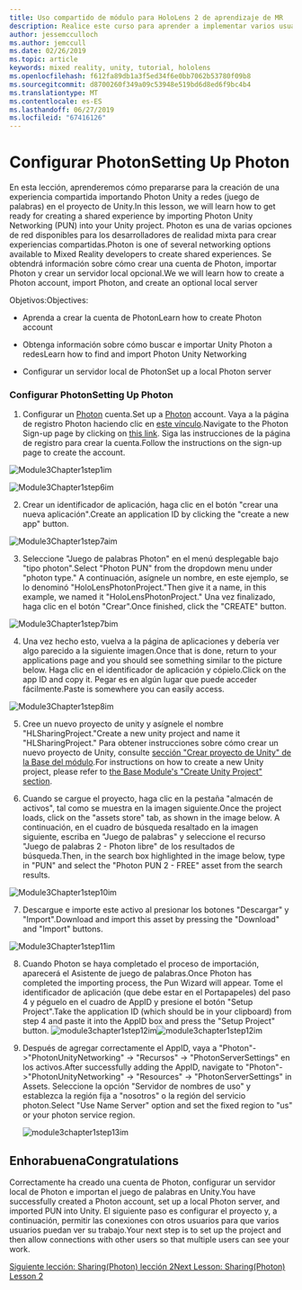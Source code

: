 ```yaml
---
title: Uso compartido de módulo para HoloLens 2 de aprendizaje de MR
description: Realice este curso para aprender a implementar varios usuarios experiencias compartidas dentro de una aplicación de HoloLens 2.
author: jessemcculloch
ms.author: jemccull
ms.date: 02/26/2019
ms.topic: article
keywords: mixed reality, unity, tutorial, hololens
ms.openlocfilehash: f612fa89db1a3f5ed34f6e0bb7062b53780f09b8
ms.sourcegitcommit: d8700260f349a09c53948e519bd6d8ed6f9bc4b4
ms.translationtype: MT
ms.contentlocale: es-ES
ms.lasthandoff: 06/27/2019
ms.locfileid: "67416126"
---
```

# <a name="setting-up-photon"></a><span data-ttu-id="11547-104">Configurar Photon</span><span class="sxs-lookup"><span data-stu-id="11547-104">Setting Up Photon</span></span>

<span data-ttu-id="11547-105">En esta lección, aprenderemos cómo prepararse para la creación de una experiencia compartida importando Photon Unity a redes (juego de palabras) en el proyecto de Unity.</span><span class="sxs-lookup"><span data-stu-id="11547-105">In this lesson, we will learn how to get ready for creating a shared experience by importing Photon Unity Networking (PUN) into your Unity project.</span></span> <span data-ttu-id="11547-106">Photon es una de varias opciones de red disponibles para los desarrolladores de realidad mixta para crear experiencias compartidas.</span><span class="sxs-lookup"><span data-stu-id="11547-106">Photon is one of several networking options available to Mixed Reality developers to create shared experiences.</span></span> <span data-ttu-id="11547-107">Se obtendrá información sobre cómo crear una cuenta de Photon, importar Photon y crear un servidor local opcional.</span><span class="sxs-lookup"><span data-stu-id="11547-107">We we will learn how to create a Photon account, import Photon, and create an optional local server</span></span>

<span data-ttu-id="11547-108">Objetivos:</span><span class="sxs-lookup"><span data-stu-id="11547-108">Objectives:</span></span>

* <span data-ttu-id="11547-109">Aprenda a crear la cuenta de Photon</span><span class="sxs-lookup"><span data-stu-id="11547-109">Learn how to create Photon account</span></span>

* <span data-ttu-id="11547-110">Obtenga información sobre cómo buscar e importar Unity Photon a redes</span><span class="sxs-lookup"><span data-stu-id="11547-110">Learn how to find and import Photon Unity Networking</span></span>

* <span data-ttu-id="11547-111">Configurar un servidor local de Photon</span><span class="sxs-lookup"><span data-stu-id="11547-111">Set up a local Photon server</span></span>

  

### <a name="setting-up-photon"></a><span data-ttu-id="11547-112">Configurar Photon</span><span class="sxs-lookup"><span data-stu-id="11547-112">Setting Up Photon</span></span>

1. <span data-ttu-id="11547-113">Configurar un [Photon](https://dashboard.photonengine.com/en-US/Account/SignUp) cuenta.</span><span class="sxs-lookup"><span data-stu-id="11547-113">Set up a [Photon](https://dashboard.photonengine.com/en-US/Account/SignUp) account.</span></span> <span data-ttu-id="11547-114">Vaya a la página de registro Photon haciendo clic en [este vínculo](https://dashboard.photonengine.com/en-US/Account/SignUp).</span><span class="sxs-lookup"><span data-stu-id="11547-114">Navigate to the Photon Sign-up page by clicking on [this link](https://dashboard.photonengine.com/en-US/Account/SignUp).</span></span> <span data-ttu-id="11547-115">Siga las instrucciones de la página de registro para crear la cuenta.</span><span class="sxs-lookup"><span data-stu-id="11547-115">Follow the instructions on the sign-up page to create the account.</span></span> 
   

![Module3Chapter1step1im](images/module3chapter1step1im.PNG)



![Module3Chapter1step6im](images/module3chapter1step6im.PNG)

2. <span data-ttu-id="11547-118">Crear un identificador de aplicación, haga clic en el botón "crear una nueva aplicación".</span><span class="sxs-lookup"><span data-stu-id="11547-118">Create an application ID by clicking the "create a new app" button.</span></span>

![Module3Chapter1step7aim](images/module3chapter1step7aim.PNG)

3. <span data-ttu-id="11547-120">Seleccione "Juego de palabras Photon" en el menú desplegable bajo "tipo photon".</span><span class="sxs-lookup"><span data-stu-id="11547-120">Select "Photon PUN" from the dropdown menu under "photon type."</span></span> <span data-ttu-id="11547-121">A continuación, asígnele un nombre, en este ejemplo, se lo denominó "HoloLensPhotonProject."</span><span class="sxs-lookup"><span data-stu-id="11547-121">Then give it a name, in this example, we named it "HoloLensPhotonProject."</span></span> <span data-ttu-id="11547-122">Una vez finalizado, haga clic en el botón "Crear".</span><span class="sxs-lookup"><span data-stu-id="11547-122">Once finished, click the "CREATE" button.</span></span>

![Module3Chapter1step7bim](images/module3chapter1step7bim.PNG)

4. <span data-ttu-id="11547-124">Una vez hecho esto, vuelva a la página de aplicaciones y debería ver algo parecido a la siguiente imagen.</span><span class="sxs-lookup"><span data-stu-id="11547-124">Once that is done, return to your applications page and you should see something similar to the picture below.</span></span> <span data-ttu-id="11547-125">Haga clic en el identificador de aplicación y cópielo.</span><span class="sxs-lookup"><span data-stu-id="11547-125">Click on the app ID and copy it.</span></span> <span data-ttu-id="11547-126">Pegar es en algún lugar que puede acceder fácilmente.</span><span class="sxs-lookup"><span data-stu-id="11547-126">Paste is somewhere you can easily access.</span></span>  

![Module3Chapter1step8im](images/module3chapter1step8im.PNG)

5. <span data-ttu-id="11547-128">Cree un nuevo proyecto de unity y asígnele el nombre "HLSharingProject."</span><span class="sxs-lookup"><span data-stu-id="11547-128">Create a new unity project and name it "HLSharingProject."</span></span> <span data-ttu-id="11547-129">Para obtener instrucciones sobre cómo crear un nuevo proyecto de Unity, consulte [sección "Crear proyecto de Unity" de la Base del módulo](https://docs.microsoft.com/en-us/windows/mixed-reality/mrlearning-base-ch1#create-new-unity-project).</span><span class="sxs-lookup"><span data-stu-id="11547-129">For instructions on how to create a new Unity project, please refer to [the Base Module's "Create Unity Project" section](https://docs.microsoft.com/en-us/windows/mixed-reality/mrlearning-base-ch1#create-new-unity-project).</span></span> 

6. <span data-ttu-id="11547-130">Cuando se cargue el proyecto, haga clic en la pestaña "almacén de activos", tal como se muestra en la imagen siguiente.</span><span class="sxs-lookup"><span data-stu-id="11547-130">Once the project loads, click on the "assets store" tab, as shown in the image below.</span></span> <span data-ttu-id="11547-131">A continuación, en el cuadro de búsqueda resaltado en la imagen siguiente, escriba en "Juego de palabras" y seleccione el recurso "Juego de palabras 2 - Photon libre" de los resultados de búsqueda.</span><span class="sxs-lookup"><span data-stu-id="11547-131">Then, in the search box highlighted in the image below, type in "PUN" and select the "Photon PUN 2 - FREE" asset from the search results.</span></span> 

![Module3Chapter1step10im](images/module3chapter1step10im.PNG)

7. <span data-ttu-id="11547-133">Descargue e importe este activo al presionar los botones "Descargar" y "Import".</span><span class="sxs-lookup"><span data-stu-id="11547-133">Download and import this asset by pressing the "Download" and "Import" buttons.</span></span>

![Module3Chapter1step11im](images/module3chapter1step11im.PNG)

8. <span data-ttu-id="11547-135">Cuando Photon se haya completado el proceso de importación, aparecerá el Asistente de juego de palabras.</span><span class="sxs-lookup"><span data-stu-id="11547-135">Once Photon has completed the importing process, the Pun Wizard will appear.</span></span> <span data-ttu-id="11547-136">Tome el identificador de aplicación (que debe estar en el Portapapeles) del paso 4 y péguelo en el cuadro de AppID y presione el botón "Setup Project".</span><span class="sxs-lookup"><span data-stu-id="11547-136">Take the application ID (which should be in your clipboard) from step 4 and paste it into the AppID box and press the "Setup Project" button.</span></span> 
<span data-ttu-id="11547-137">![module3chapter1step12im](images/module3chapter1step12im.PNG)</span><span class="sxs-lookup"><span data-stu-id="11547-137">![module3chapter1step12im](images/module3chapter1step12im.PNG)</span></span>

9. <span data-ttu-id="11547-138">Después de agregar correctamente el AppID, vaya a "Photon"->"PhotonUnityNetworking" -> "Recursos" -> "PhotonServerSettings" en los activos.</span><span class="sxs-lookup"><span data-stu-id="11547-138">After successfully adding the AppID, navigate to "Photon"->"PhotonUnityNetworking" -> "Resources" ->  "PhotonServerSettings" in Assets.</span></span> <span data-ttu-id="11547-139">Seleccione la opción "Servidor de nombres de uso" y establezca la región fija a "nosotros" o la región del servicio photon.</span><span class="sxs-lookup"><span data-stu-id="11547-139">Select "Use Name Server" option and set the fixed region to "us" or your photon service region.</span></span>

   ![module3chapter1step13im](images/module3chapter1step13im.PNG)

## <a name="congratulations"></a><span data-ttu-id="11547-141">Enhorabuena</span><span class="sxs-lookup"><span data-stu-id="11547-141">Congratulations</span></span>

<span data-ttu-id="11547-142">Correctamente ha creado una cuenta de Photon, configurar un servidor local de Photon e importan el juego de palabras en Unity.</span><span class="sxs-lookup"><span data-stu-id="11547-142">You have successfully created a Photon account, set up a local Photon server, and imported PUN into Unity.</span></span> <span data-ttu-id="11547-143">El siguiente paso es configurar el proyecto y, a continuación, permitir las conexiones con otros usuarios para que varios usuarios puedan ver su trabajo.</span><span class="sxs-lookup"><span data-stu-id="11547-143">Your next step is to set up the project and then allow connections with other users so that multiple users can see your work.</span></span> 

<span data-ttu-id="11547-144">[Siguiente lección: Sharing(Photon) lección 2](mrlearning-sharing(photon)-ch2.md)</span><span class="sxs-lookup"><span data-stu-id="11547-144">[Next Lesson: Sharing(Photon) Lesson 2](mrlearning-sharing(photon)-ch2.md)</span></span>

